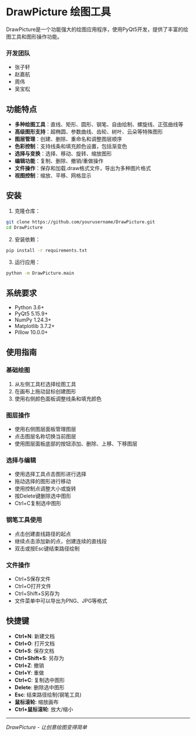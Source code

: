 # DrawPicture 绘图工具

DrawPicture是一个功能强大的绘图应用程序，使用PyQt5开发，提供了丰富的绘图工具和图形操作功能。

### 开发团队

- 张子轩
- 赵嘉航
- 周伟
- 吴宝松

## 功能特点

- **多种绘图工具**：直线、矩形、圆形、钢笔、自由绘制、螺旋线、正弦曲线等
- **高级图形支持**：超椭圆、参数曲线、齿轮、树叶、云朵等特殊图形
- **图层管理**：创建、删除、重命名和调整图层顺序
- **色彩控制**：支持线条和填充颜色设置，包括渐变色
- **选择与变换**：选择、移动、旋转、缩放图形
- **编辑功能**：复制、删除、撤销/重做操作
- **文件操作**：保存和加载.draw格式文件，导出为多种图片格式
- **视图控制**：缩放、平移、网格显示

## 安装

1. 克隆仓库：
```bash
git clone https://github.com/yourusername/DrawPicture.git
cd DrawPicture
```

2. 安装依赖：
```bash
pip install -r requirements.txt
```

3. 运行应用：
```bash
python -m DrawPicture.main
```

## 系统要求

- Python 3.6+
- PyQt5 5.15.9+
- NumPy 1.24.3+
- Matplotlib 3.7.2+
- Pillow 10.0.0+

## 使用指南

### 基础绘图

1. 从左侧工具栏选择绘图工具
2. 在画布上拖动鼠标创建图形
3. 使用右侧颜色面板调整线条和填充颜色

### 图层操作

- 使用右侧图层面板管理图层
- 点击图层名称切换当前图层
- 使用图层面板底部的按钮添加、删除、上移、下移图层

### 选择与编辑

- 使用选择工具点击图形进行选择
- 拖动选择的图形进行移动
- 使用控制点调整大小或旋转
- 按Delete键删除选中图形
- Ctrl+C复制选中图形

### 钢笔工具使用

- 点击创建直线路径的起点
- 继续点击添加新的点，创建连续的直线段
- 双击或按Esc键结束路径绘制

### 文件操作

- Ctrl+S保存文件
- Ctrl+O打开文件
- Ctrl+Shift+S另存为
- 文件菜单中可以导出为PNG、JPG等格式

## 快捷键

- **Ctrl+N**: 新建文档
- **Ctrl+O**: 打开文档
- **Ctrl+S**: 保存文档
- **Ctrl+Shift+S**: 另存为
- **Ctrl+Z**: 撤销
- **Ctrl+Y**: 重做
- **Ctrl+C**: 复制选中图形
- **Delete**: 删除选中图形
- **Esc**: 结束路径绘制(钢笔工具)
- **鼠标滚轮**: 缩放画布
- **Ctrl+鼠标滚轮**: 放大/缩小



---

*DrawPicture - 让创意绘图变得简单* 
